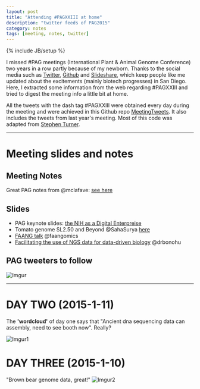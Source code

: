 ```yaml
---
layout: post
title: "Attending #PAGXXIII at home"
description: "twitter feeds of PAG2015"
category: notes
tags: [meeting, notes, twitter]
---
```

{% include JB/setup %}

I missed #PAG meetings (International Plant & Animal Genome Conference) two years in a row partly because of my newborn. Thanks to the social media such as [Twitter](https://twitter.com/), [Github](github.com) and [Slideshare](http://www.slideshare.net/), which keep people like me updated about the excitements (mainly biotech progresses) in San Diego. Here, I extracted some information from the web regarding #PAGXXIII and tried to digest the meeting info a little bit at home.  

All the tweets with the dash tag #PAGXXIII were obtained every day during the meeting and were achieved in this Github repo [MeetingTweets](https://github.com/yangjl/MeetingTweets). It also includes the tweets from last year's meeting. Most of this code was adapted from [Stephen Turner](http://gettinggeneticsdone.blogspot.com/search/label/Twitter).

---
# Meeting slides and notes

## Meeting Notes
Great PAG notes from @mclafave: [see here](https://github.com/mlafave/meeting_notes/blob/master/PAG_XXIII_2015.txt)

## Slides

- PAG keynote slides: [the NIH as a Digital Enterpreise](http://t.co/v86FA2TSw8)
- Tomato genome SL2.50 and Beyond @SahaSurya [here](http://t.co/vR36JlIwKT)
- [FAANG talk](http://www.faang.org/pub/GiuffraE_PAG2015_FAANG.pdf) @faangomics
- [Facilitating the use of NGS data for data-driven biology](http://t.co/mtQQ5eZhCK) @drbonohu

## PAG tweeters to follow

![Imgur](http://i.imgur.com/yY0Tfye.png)

---
# DAY TWO (2015-1-11)

The **'wordcloud'** of day one says that "Ancient dna sequencing data can assembly, need to see booth now". Really?

![Imgur1](http://i.imgur.com/7B6rzAU.png?1)

# DAY THREE (2015-1-10)

"Brown bear genome data, great!"
![Imgur2](http://i.imgur.com/0EWZrRb.png)


